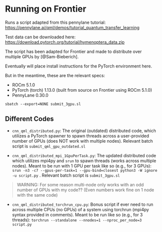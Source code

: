 # Running on Frontier

Runs a script adapted from this pennylane tutorial: https://pennylane.ai/qml/demos/tutorial_quantum_transfer_learning

Test data can be downloaded here: https://download.pytorch.org/tutorial/hymenoptera_data.zip

The script has been adapted for Frontier and made to distribute over multiple GPUs by [@Sam-Bieberich].

Eventually will place install instructions for the PyTorch environment here.

But in the meantime, these are the relevant specs:

* ROCm 5.1.0
* PyTorch (torch) 1.13.0 (built from source on Frontier using ROCm 5.1.0)
* PennyLane 0.30.0

```
sbatch --export=NONE submit_3gpu.sl
```

## Different Codes

* `cnn_qml_distributed.py`: The original (outdated) distributed code, which utilizes a PyTorch spawner to spawn threads across a user-provided number of GPUs (does NOT work with multiple nodes). Relevant batch script is `submit_qml_gpu_outdated.sl`

* `cnn_qml_distributed_mpi_1GpuPerTask.py`: The updated distributed code which utilizes mpi4py and `srun` to spawn threads (works across multiple nodes). Meant to be run with 1 GPU per task like so (e.g., for 3 GPUs): `srun -n3 -c7 --gpus-per-task=1 --gpu-bind=closest python3 -W ignore -u script.py` . Relevant batch script is `submit_3gpu.sl`

> WARNING: For some reason multi-node only works with an odd number of GPUs with my code?? (Even numbers work fine on 1 node with the same code)

* `cnn_qml_distributed_torchrun_cpu.py`: Bonus script if ever need to run across multiple CPUs (no GPUs) of a system using torchrun (mpi4py syntax provided in comments). Meant to be run like so (e.g., for 3 threads): `torchrun --standalone --nnodes=1 --nproc_per_node=3 script.py`
